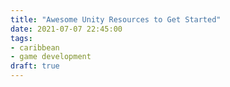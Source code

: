 ```yaml
---
title: "Awesome Unity Resources to Get Started"
date: 2021-07-07 22:45:00
tags:
- caribbean
- game development
draft: true
---
```


